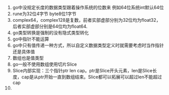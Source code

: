 1. go中没规定长度的数据类型跟着操作系统的位数来
例如64位系统int默认64位
2. rune为32位4字节 byte8位1字节
3. complex64，complex128是复数，前者实部虚部分别为32位均为float32，后者实部虚部分别是64位均为float64.
4. go类型转换是强制的没有隐式类型转化
5. go中指针不能运算
6. go中只有值传递一种方式，所以自定义数据类型定义时就需要考虑时当作指针还是具体值
7. 数组也是值类型
8. go一般不使用数组使用切片Slice
9. Slice内部实现：三个指针ptr len cap。ptr是Slice开头元素，len是Slice长度，cap是从ptr开始一直到数组结束。Slice都可以拓展可以超过len不能超过cap
10. 